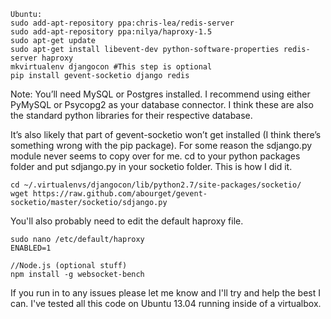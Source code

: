 ```
Ubuntu:
sudo add-apt-repository ppa:chris-lea/redis-server
sudo add-apt-repository ppa:nilya/haproxy-1.5
sudo apt-get update
sudo apt-get install libevent-dev python-software-properties redis-server haproxy
mkvirtualenv djangocon #This step is optional
pip install gevent-socketio django redis
```

Note: You’ll need MySQL or Postgres installed. I recommend using either PyMySQL or Psycopg2 as your database connector. I think these are also the standard python libraries for their respective database.

It’s also likely that part of gevent-socketio won’t get installed (I think there’s something wrong with the pip package). For some reason the sdjango.py module never seems to copy over for me. cd to your python packages folder and put sdjango.py in your socketio folder. This is how I did it.

```
cd ~/.virtualenvs/djangocon/lib/python2.7/site-packages/socketio/
wget https://raw.github.com/abourget/gevent-socketio/master/socketio/sdjango.py
```

You'll also probably need to edit the default haproxy file.

```
sudo nano /etc/default/haproxy
ENABLED=1
```


```
//Node.js (optional stuff)
npm install -g websocket-bench
```

If you run in to any issues please let me know and I'll try and help the best I can. I've tested all this code on Ubuntu 13.04 running inside of a virtualbox.
